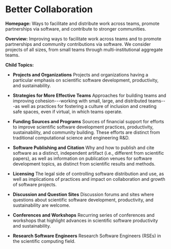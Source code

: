 # Better Collaboration

**Homepage:** Ways to facilitate and distribute work across teams, promote partnerships via software, and contribute to stronger communities.

**Overview:** 
Improving ways to facilitate work across teams and to promote partnerships and community contributions via software. We consider projects of all sizes, from small teams through multi-institutional aggregate teams.  

**Child Topics:**

- **Projects and Organizations**
Projects and organizations having a particular emphasis on scientific software development, productivity, and sustainability.
<!---Topic order: 1--->

- **Strategies for More Effective Teams**
Approaches for building teams and improving cohesion---working with small, large, and distributed teams---as well as practices for fostering a culture of inclusion and creating safe spaces, even if virtual, in which teams operate.
<!---Topic order: 2--->

- **Funding Sources and Programs**
Sources of financial support for efforts to improve scientific software development practices, productivity, sustainability, and community building. These efforts are distinct from traditional computational science and engineering R&D.
<!---Topic order: 3--->

- **Software Publishing and Citation**
Why and how to publish and cite software as a distinct, independent artifact (i.e., different from scientific papers), as well as information on publication venues for software development topics, as distinct from scientific results and methods.
<!---Topic order: 4--->

- **Licensing**
The legal side of controlling software distribution and use, as well as implications of practices and impact on collaboration and growth of software projects.
<!---Topic order: 5--->

- **Discussion and Question Sites**
Discussion forums and sites where questions about scientific software development, productivity, and sustainability are welcome.
<!---Topic order: 6--->

- **Conferences and Workshops**
Recurring series of conferences and workshops that highlight advances in scientific software productivity and sustainability. 
<!---Topic order: 7--->

- **Research Software Engineers**
Research Software Engineers (RSEs) in the scientific computing field.
<!---Topic order: 8--->

<!---
Category order: 5
--->
